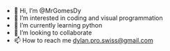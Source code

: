 - 👋 Hi, I’m @MrGomesDy
- 👀 I’m interested in coding and visual programmation
- 🌱 I’m currently learning python
- 💞️ I’m looking to collaborate 
- 📫 How to reach me dylan.pro.swiss@gmail.com

<!---
MrGomesDy/MrGomesDy is a ✨ special ✨ repository because its `README.md` (this file) appears on your GitHub profile.
You can click the Preview link to take a look at your changes.
--->

